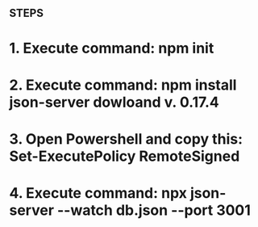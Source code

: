 ##  STEPS
# 1. Execute command: npm init
# 2. Execute command: npm install json-server dowloand v. 0.17.4
# 3. Open Powershell and copy this: Set-ExecutePolicy RemoteSigned
# 4. Execute command: npx json-server --watch db.json --port 3001
